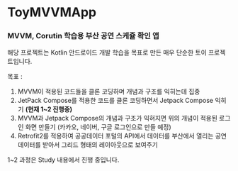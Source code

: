 # ToyMVVMApp
### MVVM, Corutin 학습용 부산 공연 스케쥴 확인 앱

해당 프로젝트는 Kotlin 안드로이드 개발 학습을 목표로 만든 매우 단순한 토이 프로젝트입니다.


목표 :
1. MVVM이 적용된 코드들을 클론 코딩하며 개념과 구조를 익히는데 집중
2. JetPack Compose를 적용한 코드를 클론 코딩하면서 Jetpack Compose 익히기 <b>(현재 1~2 진행중)</b>
3. MVVM과 Jetpack Compose의 개념과 구조가 익혀지면 위의 개념이 적용된 로그인 화면 만들기 (카카오, 네이버, 구글 로그인으로 만들 예정)
4. Retrofit2를 적용하여 공공데이터 포털의 API에서 데이터를 부산에서 열리는 공연 데이터를 받아서 그리드 형태의 레이아웃으로 보여주기

1~2 과정은 Study 내용에서 진행 중입니다.